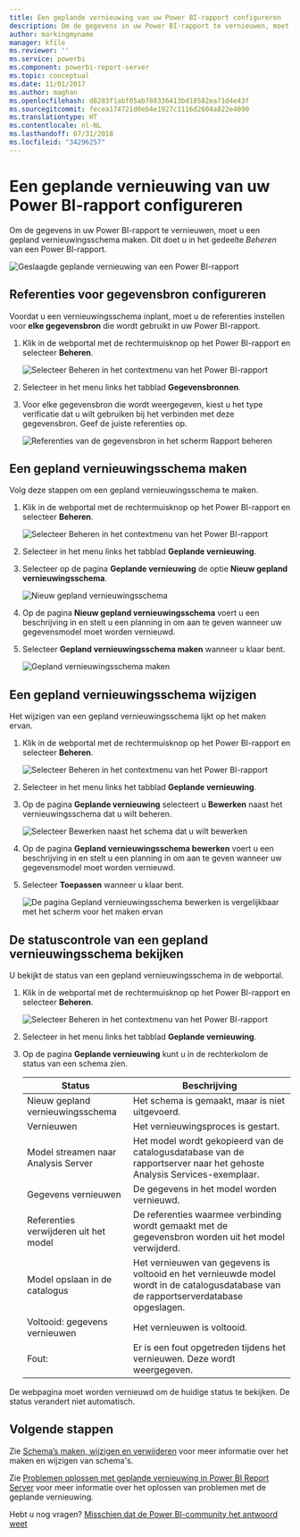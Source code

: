 ```yaml
---
title: Een geplande vernieuwing van uw Power BI-rapport configureren
description: Om de gegevens in uw Power BI-rapport te vernieuwen, moet u een gepland vernieuwingsschema maken.
author: markingmyname
manager: kfile
ms.reviewer: ''
ms.service: powerbi
ms.component: powerbi-report-server
ms.topic: conceptual
ms.date: 11/01/2017
ms.author: maghan
ms.openlocfilehash: d8283f1abf05ab788336413bd18582ea71d4e43f
ms.sourcegitcommit: fecea174721d0eb4e1927c1116d2604a822e4090
ms.translationtype: HT
ms.contentlocale: nl-NL
ms.lasthandoff: 07/31/2018
ms.locfileid: "34296257"
---
```

# <a name="how-to-configure-power-bi-report-scheduled-refresh"></a>Een geplande vernieuwing van uw Power BI-rapport configureren
Om de gegevens in uw Power BI-rapport te vernieuwen, moet u een gepland vernieuwingsschema maken. Dit doet u in het gedeelte *Beheren* van een Power BI-rapport.

![Geslaagde geplande vernieuwing van een Power BI-rapport](media/configure-scheduled-refresh/scheduled-refresh-success.png)

## <a name="configure-data-source-credentials"></a>Referenties voor gegevensbron configureren
Voordat u een vernieuwingsschema inplant, moet u de referenties instellen voor **elke gegevensbron** die wordt gebruikt in uw Power BI-rapport.

1. Klik in de webportal met de rechtermuisknop op het Power BI-rapport en selecteer **Beheren**.
   
    ![Selecteer Beheren in het contextmenu van het Power BI-rapport](media/configure-scheduled-refresh/manage-power-bi-report.png)
2. Selecteer in het menu links het tabblad **Gegevensbronnen**.
3. Voor elke gegevensbron die wordt weergegeven, kiest u het type verificatie dat u wilt gebruiken bij het verbinden met deze gegevensbron. Geef de juiste referenties op.
   
    ![Referenties van de gegevensbron in het scherm Rapport beheren](media/configure-scheduled-refresh/data-source-credentials.png)

## <a name="creating-a-schedule-refresh-plan"></a>Een gepland vernieuwingsschema maken
Volg deze stappen om een gepland vernieuwingsschema te maken.

1. Klik in de webportal met de rechtermuisknop op het Power BI-rapport en selecteer **Beheren**.
   
    ![Selecteer Beheren in het contextmenu van het Power BI-rapport](media/configure-scheduled-refresh/manage-power-bi-report.png)
2. Selecteer in het menu links het tabblad **Geplande vernieuwing**.
3. Selecteer op de pagina **Geplande vernieuwing** de optie **Nieuw gepland vernieuwingsschema**.
   
    ![Nieuw gepland vernieuwingsschema](media/configure-scheduled-refresh/new-scheduled-refresh-plan.png)
4. Op de pagina **Nieuw gepland vernieuwingsschema** voert u een beschrijving in en stelt u een planning in om aan te geven wanneer uw gegevensmodel moet worden vernieuwd.
5. Selecteer **Gepland vernieuwingsschema maken** wanneer u klaar bent.
   
    ![Gepland vernieuwingsschema maken](media/configure-scheduled-refresh/create-scheduled-refresh-plan.png)

## <a name="modifying-a-schedule-refresh-plan"></a>Een gepland vernieuwingsschema wijzigen
Het wijzigen van een gepland vernieuwingsschema lijkt op het maken ervan.

1. Klik in de webportal met de rechtermuisknop op het Power BI-rapport en selecteer **Beheren**.
   
    ![Selecteer Beheren in het contextmenu van het Power BI-rapport](media/configure-scheduled-refresh/manage-power-bi-report.png)
2. Selecteer in het menu links het tabblad **Geplande vernieuwing**.
3. Op de pagina **Geplande vernieuwing** selecteert u **Bewerken** naast het vernieuwingsschema dat u wilt beheren.
   
    ![Selecteer Bewerken naast het schema dat u wilt bewerken](media/configure-scheduled-refresh/edit-scheduled-refresh-plan.png)
4. Op de pagina **Gepland vernieuwingsschema bewerken** voert u een beschrijving in en stelt u een planning in om aan te geven wanneer uw gegevensmodel moet worden vernieuwd.
5. Selecteer **Toepassen** wanneer u klaar bent.
   
    ![De pagina Gepland vernieuwingsschema bewerken is vergelijkbaar met het scherm voor het maken ervan](media/configure-scheduled-refresh/edit-scheduled-refresh-plan-page.png)

## <a name="viewing-the-status-of-schedule-refresh-plan"></a>De statuscontrole van een gepland vernieuwingsschema bekijken
U bekijkt de status van een gepland vernieuwingsschema in de webportal.

1. Klik in de webportal met de rechtermuisknop op het Power BI-rapport en selecteer **Beheren**.
   
    ![Selecteer Beheren in het contextmenu van het Power BI-rapport](media/configure-scheduled-refresh/manage-power-bi-report.png)
2. Selecteer in het menu links het tabblad **Geplande vernieuwing**.
3. Op de pagina **Geplande vernieuwing** kunt u in de rechterkolom de status van een schema zien.
   
   | **Status** | **Beschrijving** |
   | --- | --- |
   | Nieuw gepland vernieuwingsschema |Het schema is gemaakt, maar is niet uitgevoerd. |
   | Vernieuwen |Het vernieuwingsproces is gestart. |
   | Model streamen naar Analysis Server |Het model wordt gekopieerd van de catalogusdatabase van de rapportserver naar het gehoste Analysis Services-exemplaar. |
   | Gegevens vernieuwen |De gegevens in het model worden vernieuwd. |
   | Referenties verwijderen uit het model |De referenties waarmee verbinding wordt gemaakt met de gegevensbron worden uit het model verwijderd. |
   | Model opslaan in de catalogus |Het vernieuwen van gegevens is voltooid en het vernieuwde model wordt in de catalogusdatabase van de rapportserverdatabase opgeslagen. |
   | Voltooid: gegevens vernieuwen |Het vernieuwen is voltooid. |
   | Fout: |Er is een fout opgetreden tijdens het vernieuwen. Deze wordt weergegeven. |

De webpagina moet worden vernieuwd om de huidige status te bekijken. De status verandert niet automatisch.

## <a name="next-steps"></a>Volgende stappen
Zie [Schema’s maken, wijzigen en verwijderen](https://docs.microsoft.com/sql/reporting-services/subscriptions/create-modify-and-delete-schedules) voor meer informatie over het maken en wijzigen van schema's.

Zie [Problemen oplossen met geplande vernieuwing in Power BI Report Server](scheduled-refresh-troubleshoot.md) voor meer informatie over het oplossen van problemen met de geplande vernieuwing.

Hebt u nog vragen? [Misschien dat de Power BI-community het antwoord weet](https://community.powerbi.com/)

